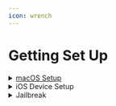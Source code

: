 ```yaml
---
icon: wrench
---
```


# Getting Set Up

<details>

<summary><a href="macos-setup.md">macOS Setup</a></summary>



</details>

<details>

<summary>iOS Device Setup</summary>



</details>

<details>

<summary>Jailbreak</summary>



</details>
